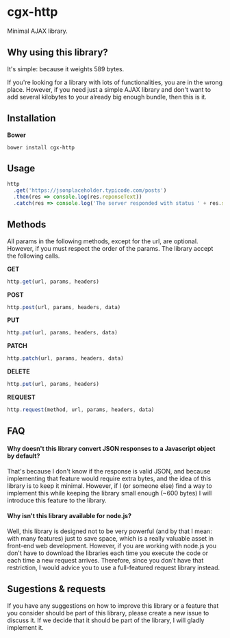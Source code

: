 # cgx-http

Minimal AJAX library.


## Why using this library?
It's simple: because it weights 589 bytes.

If you're looking for a library with lots of functionalities, you are in the wrong place. However, if you need just a simple AJAX library and don't want to add several kilobytes to your already big enough bundle, then this is it.


## Installation

**Bower**
```
bower install cgx-http
```


## Usage
~~~javascript
http
  .get('https://jsonplaceholder.typicode.com/posts')
  .then(res => console.log(res.reponseText))
  .catch(res => console.log('The server responded with status ' + res.status));
~~~

## Methods

All params in the following methods, except for the url, are optional. However, if you must respect the order of the params. The library accept the following calls.

**GET**
~~~javascript
http.get(url, params, headers)
~~~

**POST**
~~~javascript
http.post(url, params, headers, data)
~~~

**PUT**
~~~javascript
http.put(url, params, headers, data)
~~~

**PATCH**
~~~javascript
http.patch(url, params, headers, data)
~~~

**DELETE**
~~~javascript
http.put(url, params, headers)
~~~

**REQUEST**
~~~javascript
http.request(method, url, params, headers, data)
~~~


## FAQ

#### Why doesn't this library convert JSON responses to a Javascript object by default?
That's because I don't know if the response is valid JSON, and because implementing that feature would require extra bytes, and the idea of this library is to keep it minimal. However, if I (or someone else) find a way to implement this while keeping the library small enough (~600 bytes) I will introduce this feature to the library.

#### Why isn't this library available for node.js?
Well, this library is designed not to be very powerful (and by that I mean: with many features) just to save space, which is a really valuable asset in front-end web development. However, if you are working with node.js you don't have to download the libraries each time you execute the code or each time a new request arrives. Therefore, since you don't have that restriction, I would advice you to use a full-featured request library instead.


## Sugestions & requests

If you have any suggestions on how to improve this library or a feature that you consider should be part of this library, please create a new issue to discuss it. If we decide that it should be part of the library, I will gladly implement it.
